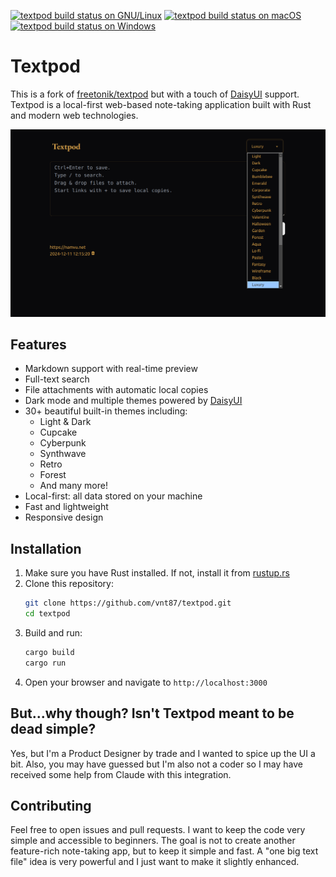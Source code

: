 [![textpod build status on GNU/Linux](https://github.com/freetonik/textpod/workflows/GNU%2FLinux/badge.svg)](https://github.com/freetonik/textpod/actions?query=workflow%3AGNU%2FLinux)
[![textpod build status on macOS](https://github.com/freetonik/textpod/workflows/macOS/badge.svg)](https://github.com/freetonik/textpod/actions?query=workflow%3AmacOS)
[![textpod build status on Windows](https://github.com/freetonik/textpod/workflows/Windows/badge.svg)](https://github.com/freetonik/textpod/actions?query=workflow%3AWindows)

# Textpod

This is a fork of [freetonik/textpod](https://github.com/freetonik/textpod) but with a touch of [DaisyUI](https://daisyui.com) support. Textpod is a local-first web-based note-taking application built with Rust and modern web technologies.

![textpod screenshot](screenshot-textpodaisy.png)

## Features

- Markdown support with real-time preview
- Full-text search
- File attachments with automatic local copies
- Dark mode and multiple themes powered by [DaisyUI](https://daisyui.com)
- 30+ beautiful built-in themes including:
  - Light & Dark
  - Cupcake
  - Cyberpunk
  - Synthwave
  - Retro
  - Forest
  - And many more!
- Local-first: all data stored on your machine
- Fast and lightweight
- Responsive design

## Installation

1. Make sure you have Rust installed. If not, install it from [rustup.rs](https://rustup.rs/)
2. Clone this repository:
   ```bash
   git clone https://github.com/vnt87/textpod.git
   cd textpod
   ```
3. Build and run:
   ```bash
   cargo build
   cargo run
   ```
4. Open your browser and navigate to `http://localhost:3000`

## But...why though? Isn't Textpod meant to be dead simple?

Yes, but I'm a Product Designer by trade and I wanted to spice up the UI a bit. Also, you may have guessed but I'm also not a coder so I may have received some help from Claude with this integration.


## Contributing

Feel free to open issues and pull requests. I want to keep the code very simple and accessible to beginners. The goal is not to create another feature-rich note-taking app, but to keep it simple and fast.
A "one big text file" idea is very powerful and I just want to make it slightly enhanced.
